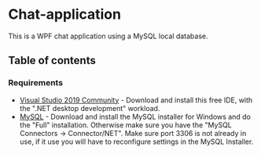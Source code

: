 # Chat-application
This is a WPF chat application using a MySQL local database.

## Table of contents

### Requirements
- [Visual Studio 2019 Community](https://visualstudio.microsoft.com/downloads/) - Download and install this free IDE, with the ".NET desktop development" workload. 
- [MySQL](https://dev.mysql.com/downloads/) - Download and install the MySQL installer for Windows and do the "Full" installation. Otherwise make sure you have the "MySQL Connectors -> Connector/NET". Make sure port 3306 is not already in use, if it use you will have to reconfigure settings in the MySQL Installer.
